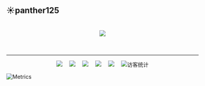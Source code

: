 ## :sunny:**panther125** 
<!-- 动态打字效果 -->
<h1 align="center">
  <a href="https://blog.ideaopen.cn/">
    <img src="https://readme-typing-svg.herokuapp.com/?lines=console.log(%22Hello%2C%20World!%22);正在赶路的人!&center=true&size=27">
  </a>
</h1>
<br><hr>

<!-- 个人资料徽标 -->
<div align="center">
  <a href="https://gincode.icu"><img src="https://img.shields.io/badge/website-%E4%B8%AA%E4%BA%BA%E7%BD%91%E7%AB%99-blue"></a>&emsp;
  <a href="https://gitee.com/panther125/"><img src="https://img.shields.io/badge/Gitee-%E7%A0%81%E4%BA%91-red"></a>&emsp;
  <a href="https://www.cnblogs.com/panther9985/"><img src="https://img.shields.io/badge/cnblogs-%E5%8D%9A%E5%AE%A2%E5%9B%AD-orange"></a>&emsp;
  <a href="http://wpa.qq.com/msgrd?v=3&uin=2392189963&site=qq&menu=yes"><img src="https://img.shields.io/badge/QQ-%E8%81%94%E7%B3%BB-brightgreen"></a>&emsp;
  <a href="https://space.bilibili.com/322993153"><img src="https://img.shields.io/badge/bilibili-B%E7%AB%99-ff69b4"></a>&emsp; 
<!--   <a href="https://www.zhihu.com/people/sunguoqi/"><img src="https://img.shields.io/badge/zhihu-%E7%9F%A5%E4%B9%8E-blue"></a>&emsp; -->
<!-- 访客数统计徽标 -->
  <img src="https://visitor-badge.glitch.me/badge?page_id=panther125" alt="访客统计" /></div>

![Metrics](https://metrics.lecoq.io/panther125?template=classic&base=header%2C%20activity%2C%20community%2C%20repositories%2C%20metadata&base.indepth=false&base.hireable=false&base.skip=false&config.timezone=Etc%2FGMT-8)
